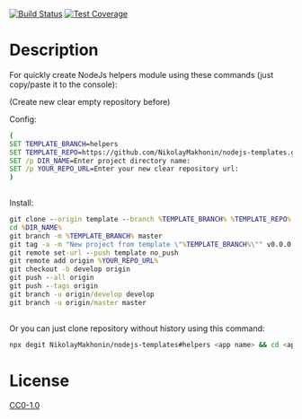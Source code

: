 <!-- Markdown Docs: -->
<!-- https://guides.github.com/features/mastering-markdown/#GitHub-flavored-markdown -->
<!-- https://daringfireball.net/projects/markdown/basics -->
<!-- https://daringfireball.net/projects/markdown/syntax -->

<!-- [![NPM Version][npm-image]][npm-url] -->
<!-- [![NPM Downloads][downloads-image]][downloads-url] -->
<!-- [![Node.js Version][node-version-image]][node-version-url] -->
[![Build Status][travis-image]][travis-url]
[![Test Coverage][coveralls-image]][coveralls-url]

# Description

For quickly create NodeJs helpers module using these commands (just copy/paste it to the console):

(Create new clear empty repository before)

Config:

```cmd
(
SET TEMPLATE_BRANCH=helpers
SET TEMPLATE_REPO=https://github.com/NikolayMakhonin/nodejs-templates.git
SET /p DIR_NAME=Enter project directory name:
SET /p YOUR_REPO_URL=Enter your new clear repository url:
)
 
```

Install:

```cmd
git clone --origin template --branch %TEMPLATE_BRANCH% %TEMPLATE_REPO% %DIR_NAME%
cd %DIR_NAME%
git branch -m %TEMPLATE_BRANCH% master
git tag -a -m "New project from template \"%TEMPLATE_BRANCH%\"" v0.0.0
git remote set-url --push template no_push
git remote add origin %YOUR_REPO_URL%
git checkout -b develop origin
git push --all origin
git push --tags origin
git branch -u origin/develop develop
git branch -u origin/master master
 
```

Or you can just clone repository without history using this command:
```bash
npx degit NikolayMakhonin/nodejs-templates#helpers <app name> && cd <app name> && npm i && npm run test
```

# License

[CC0-1.0](LICENSE)

[npm-image]: https://img.shields.io/npm/v/templates.svg
[npm-url]: https://npmjs.org/package/templates
[node-version-image]: https://img.shields.io/node/v/templates.svg
[node-version-url]: https://nodejs.org/en/download/
[travis-image]: https://travis-ci.org/NikolayMakhonin/nodejs-templates.svg?branch=helpers
[travis-url]: https://travis-ci.org/NikolayMakhonin/nodejs-templates?branch=helpers
[coveralls-image]: https://coveralls.io/repos/github/NikolayMakhonin/nodejs-templates/badge.svg?branch=helpers
[coveralls-url]: https://coveralls.io/github/NikolayMakhonin/nodejs-templates?branch=helpers
[downloads-image]: https://img.shields.io/npm/dm/templates.svg
[downloads-url]: https://npmjs.org/package/templates
[npm-url]: https://npmjs.org/package/templates
